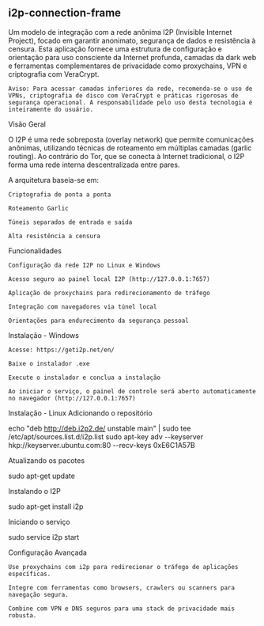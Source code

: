 ## i2p-connection-frame

Um modelo de integração com a rede anônima I2P (Invisible Internet Project), focado em garantir anonimato, segurança de dados e resistência à censura. Esta aplicação fornece uma estrutura de configuração e orientação para uso consciente da Internet profunda, camadas da dark web e ferramentas complementares de privacidade como proxychains, VPN e criptografia com VeraCrypt.

    Aviso: Para acessar camadas inferiores da rede, recomenda-se o uso de VPNs, criptografia de disco com VeraCrypt e práticas rigorosas de segurança operacional. A responsabilidade pelo uso desta tecnologia é inteiramente do usuário.

Visão Geral

O I2P é uma rede sobreposta (overlay network) que permite comunicações anônimas, utilizando técnicas de roteamento em múltiplas camadas (garlic routing). Ao contrário do Tor, que se conecta à Internet tradicional, o I2P forma uma rede interna descentralizada entre pares.

A arquitetura baseia-se em:

    Criptografia de ponta a ponta

    Roteamento Garlic

    Túneis separados de entrada e saída

    Alta resistência a censura

Funcionalidades

    Configuração da rede I2P no Linux e Windows

    Acesso seguro ao painel local I2P (http://127.0.0.1:7657)

    Aplicação de proxychains para redirecionamento de tráfego

    Integração com navegadores via túnel local

    Orientações para endurecimento da segurança pessoal

Instalação - Windows

    Acesse: https://geti2p.net/en/

    Baixe o instalador .exe

    Execute o instalador e conclua a instalação

    Ao iniciar o serviço, o painel de controle será aberto automaticamente no navegador (http://127.0.0.1:7657)

Instalação - Linux
Adicionando o repositório

echo "deb http://deb.i2p2.de/ unstable main" | sudo tee /etc/apt/sources.list.d/i2p.list
sudo apt-key adv --keyserver hkp://keyserver.ubuntu.com:80 --recv-keys 0xE6C1A57B 

Atualizando os pacotes

sudo apt-get update

Instalando o I2P

sudo apt-get install i2p

Iniciando o serviço

sudo service i2p start

Configuração Avançada

    Use proxychains com i2p para redirecionar o tráfego de aplicações específicas.

    Integre com ferramentas como browsers, crawlers ou scanners para navegação segura.

    Combine com VPN e DNS seguros para uma stack de privacidade mais robusta.
